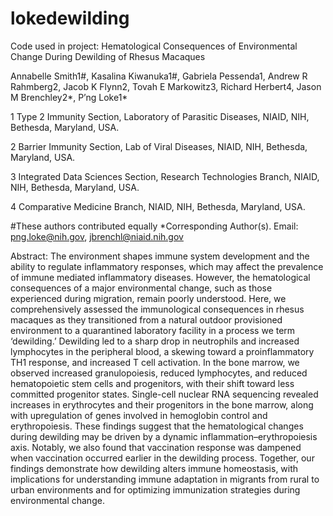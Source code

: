 # lokedewilding
Code used in project: Hematological Consequences of Environmental Change During Dewilding of Rhesus Macaques

Annabelle Smith1#, Kasalina Kiwanuka1#, Gabriela Pessenda1, Andrew R Rahmberg2, Jacob K Flynn2, Tovah E Markowitz3, Richard Herbert4, Jason M Brenchley2*, P’ng Loke1*

1 Type 2 Immunity Section, Laboratory of Parasitic Diseases, NIAID, NIH, Bethesda, Maryland, USA.

2 Barrier Immunity Section, Lab of Viral Diseases, NIAID, NIH, Bethesda, Maryland, USA.

3 Integrated Data Sciences Section, Research Technologies Branch, NIAID, NIH, Bethesda, Maryland, USA.

4 Comparative Medicine Branch, NIAID, NIH, Bethesda, Maryland, USA.

#These authors contributed equally
*Corresponding Author(s). Email: png.loke@nih.gov, jbrenchl@niaid.nih.gov



Abstract: 
The environment shapes immune system development and the ability to regulate inflammatory responses, which may affect the prevalence of immune mediated inflammatory diseases. However, the hematological consequences of a major environmental change, such as those experienced during migration, remain poorly understood. Here, we comprehensively assessed the immunological consequences in rhesus macaques as they transitioned from a natural outdoor provisioned environment to a quarantined laboratory facility in a process we term ‘dewilding.’ Dewilding led to a sharp drop in neutrophils and increased lymphocytes in the peripheral blood, a skewing toward a proinflammatory TH1 response, and increased T cell activation. In the bone marrow, we observed increased granulopoiesis, reduced lymphocytes, and reduced hematopoietic stem cells and progenitors, with their shift toward less committed progenitor states. Single-cell nuclear RNA sequencing revealed increases in erythrocytes and their progenitors in the bone marrow, along with upregulation of genes involved in hemoglobin control and erythropoiesis. These findings suggest that the hematological changes during dewilding may be driven by a dynamic inflammation–erythropoiesis axis. Notably, we also found that vaccination response was dampened when vaccination occurred earlier in the dewilding process. Together, our findings demonstrate how dewilding alters immune homeostasis, with implications for understanding immune adaptation in migrants from rural to urban environments and for optimizing immunization strategies during environmental change. 

